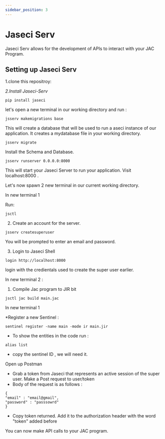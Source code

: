 ```yaml
---
sidebar_position: 3
---
```

# Jaseci Serv

Jaseci Serv allows for the development of APIs to interact with your JAC Program.

## Setting up Jaseci Serv

1.clone this repositroy: 

*2.Install Jaseci-Serv*
```
pip install jaseci
```

let's open a new terminal in our working directory and run :

```
jsserv makemigrations base
```
This will create a database that will be used to run a aseci instance of our application. It creates a mydatabase file in your working directory.

```
jsserv migrate

```
Install the Schema and Database.

```
jsserv runserver 0.0.0.0:8000

```
This will start your Jaseci Server to run your application. Visit localhost:8000 .

Let's now spawn 2 new terminal in our current working directory.

In new terminal 1 

Run:
```
jsctl
```

2. Create an account for the server.
```
jsserv createsuperuser
```
You will be prompted to enter an email and password.

3. Login to Jaseci Shell
```
login http://localhost:8000
```
login with the credientals used to create the super user earlier.

In new terminal 2 :

1. Compile Jac program to JIR bit

```
jsctl jac build main.jac
```

In new terminal 1

*Register a new Sentinel :

```
sentinel register -name main -mode ir main.jir
```
* To show the entities in the code run :
```
alias list
```

* copy the sentinel ID , we will need it.


Open up Postman

* Grab a token from Jaseci that represents an active session of the super user. Make a Post request to user/token
* Body of the request is as follows :
```
{
"email" : "email@gmail",
"password" : "passsowrd"
}
```
* Copy token returned. Add it to the authorization header with the word "token" added before

You can now make API calls to your JAC program.
